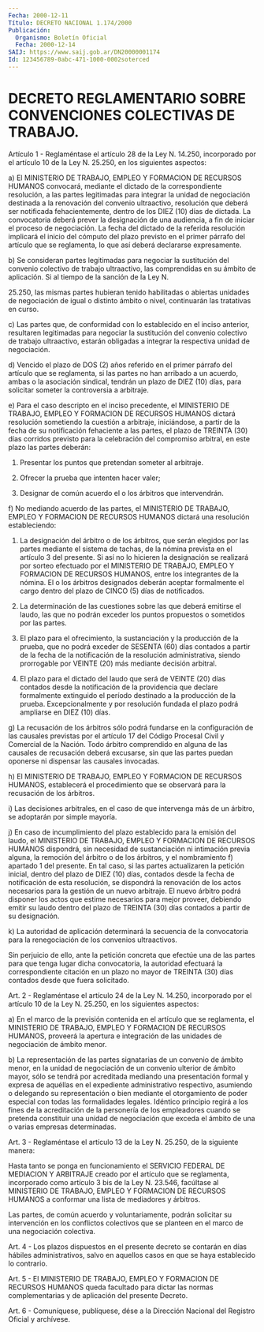 ```yaml
---
Fecha: 2000-12-11
Título: DECRETO NACIONAL 1.174/2000
Publicación:
  Organismo: Boletín Oficial
  Fecha: 2000-12-14
SAIJ: https://www.saij.gob.ar/DN20000001174
Id: 123456789-0abc-471-1000-0002soterced
---
```

# DECRETO REGLAMENTARIO SOBRE CONVENCIONES COLECTIVAS DE TRABAJO.

<a id="1"></a>
Artículo 1 - Reglaméntase el  artículo  28  de  la  Ley N. 14.250, incorporado  por  el  artículo  10  de  la  Ley  N. 25.250, en  los siguientes  aspectos:

a)  El  MINISTERIO  DE  TRABAJO,   EMPLEO  Y FORMACION DE RECURSOS HUMANOS convocará, mediante el dictado de la correspondiente resolución, a las partes legitimadas para integrar la unidad de negociación  destinada  a  la  renovación del convenio ultraactivo, resolución que deberá ser notificada fehacientemente, dentro de los DIEZ (10) días de dictada. La convocatoria  deberá prever la designación de una audiencia, a fin de iniciar el proceso de negociación. La  fecha  del  dictado  de  la referida resolución implicará  el inicio del cómputo del plazo previsto  en  el  primer párrafo  del   artículo  que  se  reglamenta,  lo  que  así  deberá declararse expresamente.

b) Se consideran  partes  legitimadas  para negociar la sustitución del convenio colectivo de trabajo ultraactivo,  las comprendidas en su ámbito de aplicación. Si al tiempo de la sanción de la Ley N.

25.250, las mismas partes  hubieran tenido habilitadas  o  abiertas unidades  de  negociación  de igual  o  distinto  ámbito  o  nivel, continuarán las tratativas en curso.

c) Las partes que, de conformidad  con  lo establecido en el inciso anterior, resultaren legitimadas para negociar  la  sustitución del convenio  colectivo  de  trabajo  ultraactivo, estarán obligadas  a integrar la respectiva unidad de negociación.

d) Vencido el plazo de DOS (2) años  referido  en el primer párrafo del artículo que se reglamenta, si las partes no  han arribado a un acuerdo, ambas o la asociación sindical, tendrán un  plazo  de DIEZ (10)  días,  para  solicitar  someter  la  controversia a arbitraje.

e) Para el caso descripto en el inciso precedente, el MINISTERIO DE TRABAJO, EMPLEO Y FORMACION DE RECURSOS HUMANOS  dictará resolución sometiendo  la cuestión a arbitraje, iniciándose, a  partir  de  la fecha de su notificación  fehaciente  a  las  partes,  el  plazo de TREINTA  (30)  días  corridos  previsto  para  la  celebración  del compromiso arbitral, en este plazo las partes deberán:

1) Presentar los puntos que pretendan someter al arbitraje.

2) Ofrecer la prueba que intenten hacer valer;

3) Designar de común acuerdo el o los árbitros que intervendrán.

f)  No  mediando  acuerdo  de las partes, el MINISTERIO DE TRABAJO, EMPLEO  Y  FORMACION DE RECURSOS  HUMANOS  dictará  una  resolución estableciendo:

1) La designación del árbitro o de los árbitros, que serán elegidos por las partes mediante el sistema de tachas, de la nómina prevista en  el  artículo  3  del  presente.  Si  así no lo hicieren  la designación se realizará por sorteo efectuado por  el MINISTERIO DE TRABAJO,  EMPLEO  Y  FORMACION  DE  RECURSOS HUMANOS, entre  los integrantes de la nómina. El o los árbitros  designados deberán aceptar  formalmente el cargo dentro del plazo de CINCO (5) días de notificados.

2) La determinación de las cuestiones sobre las que deberá emitirse el  laudo, las que  no  podrán  exceder  los  puntos  propuestos  o sometidos por las partes.

3) El  plazo para el ofrecimiento, la sustanciación y la producción de la prueba,  que no podrá exceder de SESENTA (60) días contados a partir de la fecha de la notificación de la resolución administrativa,  siendo  prorrogable  por  VEINTE (20) más mediante decisión arbitral.

4) El plazo para el dictado del laudo que será  de VEINTE (20) días contados  desde  la  notificación  de  la providencia  que  declare formalmente extinguido el período destinado  a  la producción de la prueba. Excepcionalmente y por resolución fundada  el  plazo  podrá ampliarse en DIEZ (10) días.

g)  La  recusación  de  los  árbitros  sólo  podrá  fundarse  en la configuración  de  las  causales  previstas  por el artículo 17 del Código  Procesal  Civil  y  Comercial  de la Nación.  Todo  árbitro comprendido  en  alguna  de  las  causales  de   recusación  deberá excusarse,  sin  que  las partes puedan oponerse ni  dispensar  las causales invocadas.

h)  El  MINISTERIO  DE TRABAJO,  EMPLEO  Y  FORMACION  DE  RECURSOS HUMANOS, establecerá  el  procedimiento  que  se  observará para la recusación de los árbitros.

i) Las decisiones arbitrales, en el caso de que intervenga  más  de un árbitro, se adoptarán por simple mayoría.

j)  En caso de incumplimiento del plazo establecido para la emisión del laudo, el MINISTERIO DE TRABAJO, EMPLEO Y FORMACION DE RECURSOS HUMANOS  dispondrá,  sin  necesidad  de sustanciación ni intimación previa alguna, la remoción del árbitro  o  de  los  árbitros,  y el nombramiento f) apartado 1 del presente. En tal caso, si las partes actualizaren  la  petición  inicial,  dentro del plazo de DIEZ (10) días, contados desde la fecha de notificación  de  esta resolución, se dispondrá la renovación de los actos necesarios para  la gestión de  un  nuevo arbitraje. El nuevo árbitro podrá disponer los  actos que estime  necesarios para mejor proveer, debiendo emitir su laudo dentro del plazo  de  TREINTA  (30)  días  contados  a partir de su designación.

k)  La  autoridad  de  aplicación  determinará la secuencia  de  la convocatoria para la renegociación de  los  convenios ultraactivos.

Sin perjuicio de ello, ante la petición concreta que efectúe una de las  partes para que tenga lugar dicha convocatoria,  la  autoridad efectuará  la  correspondiente  citación  en  un  plazo no mayor de TREINTA    (30)   días  contados  desde  que  fuera  solicitado.

<a id="2"></a>
Art.  2  -  Reglaméntase  el  artículo  24  de  la Ley N.  14.250, incorporado  por  el  artículo  10  de  la  Ley N. 25.250,  en  los siguientes aspectos:

a) En el marco de la previsión contenida en el artículo  que  se reglamenta, el MINISTERIO DE TRABAJO, EMPLEO Y FORMACION DE RECURSOS HUMANOS,  proveerá la apertura e integración de las unidades de negociación de ámbito menor.

b) La representación de las partes  signatarias  de  un convenio de ámbito  menor, en la unidad de negociación de un convenio  ulterior de ámbito  mayor,  sólo  se  tendrá  por  acreditada  mediando  una presentación   formal  y  expresa  de  aquéllas  en  el  expediente administrativo  respectivo, asumiendo o delegando su representación o bien mediante el  otorgamiento  de  poder  especial con todas las formalidades legales. Idéntico principio regirá  a  los fines de la acreditación de la personería de los empleadores cuando se pretenda constituir una unidad de negociación que exceda el ámbito  de una o varias empresas determinadas.

<a id="3"></a>
Art.  3  - Reglaméntase el artículo 13 de la Ley N. 25.250, de  la siguiente  manera:

Hasta  tanto  se  ponga  en  funcionamiento  el SERVICIO FEDERAL DE MEDIACION  Y ARBITRAJE creado por el artículo que se reglamenta, incorporado como artículo 3 bis de la Ley N. 23.546, facúltase al MINISTERIO DE TRABAJO,  EMPLEO  Y  FORMACION  DE RECURSOS  HUMANOS a  conformar una lista de mediadores y árbitros.

Las partes, de común acuerdo y voluntariamente, podrán solicitar su intervención en los conflictos  colectivos  que  se  planteen en el marco de una negociación colectiva.

<a id="4"></a>
Art. 4 - Los plazos dispuestos en el presente decreto  se contarán en días hábiles administrativos, salvo en aquellos casos  en que se haya establecido lo contrario.

<a id="5"></a>
Art.  5 - El MINISTERIO DE TRABAJO, EMPLEO Y FORMACION DE RECURSOS HUMANOS queda facultado para dictar las normas complementarias y de aplicación del presente Decreto.

<a id="6"></a>
Art. 6 - Comuníquese, publíquese, dése a la Dirección Nacional del Registro Oficial y archívese.